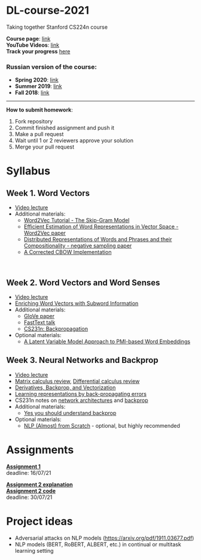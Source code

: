 # DL-course-2021

Taking together Stanford CS224n course

__Course page__: [link](http://web.stanford.edu/class/cs224n/) </br>
__YouTube Videos__: [link](https://www.youtube.com/watch?v=8rXD5-xhemo&list=PLoROMvodv4rOhcuXMZkNm7j3fVwBBY42z) </br>
__Track your progress__ [here](https://docs.google.com/spreadsheets/d/12IEHZt-utD6xASKGKpdTxr9lk3q98e1lAcZiv-YuNR8/edit?usp=sharing)

### Russian version of the course:
- __Spring 2020__: [link](https://www.youtube.com/playlist?list=PLt1IfGj6-_-eLbx1kGtFxU53aRyPkctPq) </br>
- __Summer 2019__: [link](https://www.youtube.com/watch?v=3nKhzlfaOTE&list=PLt1IfGj6-_-f55ULcae3v7YuG8p_eUjnk) </br>
- __Fall 2018__: [link](https://www.youtube.com/watch?v=ctPE2pDufBQ&list=PLt1IfGj6-_-db8QpSY09KhQnfkSw9urr8) </br>

------------------------------------------------
__How to submit homework__:
1. Fork repository
2. Commit finished assignment and push it
3. Make a pull request
4. Wait until 1 or 2  reviewers approve your solution 
5. Merge your pull request


# Syllabus

## Week 1. Word Vectors

  - [Video lecture](https://www.youtube.com/watch?v=8rXD5-xhemo)
  - Additional materials:
    - [Word2Vec Tutorial - The Skip-Gram Model](http://mccormickml.com/2016/04/19/word2vec-tutorial-the-skip-gram-model/)
    - [Efficient Estimation of Word Representations in Vector Space - Word2Vec paper](https://arxiv.org/pdf/1301.3781.pdf)
    - [Distributed Representations of Words and Phrases and their Compositionality - negative sampling paper](http://papers.nips.cc/paper/5021-distributed-representations-of-words-and-phrases-and-their-compositionality.pdf)
    - [A Corrected CBOW Implementation](https://arxiv.org/pdf/2012.15332.pdf)
</br>


## Week 2. Word Vectors and Word Senses

  - [Video lecture](https://youtu.be/kEMJRjEdNzM)
  - [Enriching Word Vectors with Subword Information](https://www.mitpressjournals.org/doi/pdfplus/10.1162/tacl_a_00051)
  - Additional materials:
    - [GloVe paper](http://nlp.stanford.edu/pubs/glove.pdf)
    - [FastText talk](https://youtu.be/CHcExDsDeHU)
    - [CS231n: Backpropagation](https://youtu.be/i94OvYb6noo)
  - Optional materials:
    - [A Latent Variable Model Approach to PMI-based Word Embeddings](https://aclanthology.org/Q16-1028.pdf)

## Week 3. Neural Networks and Backprop
  - [Video lecture](https://www.youtube.com/watch?v=8CWyBNX6eDo)
  - [Matrix calculus review](http://web.stanford.edu/class/cs224n/readings/gradient-notes.pdf), [Differential calculus review](http://web.stanford.edu/class/cs224n/readings/review-differential-calculus.pdf)
  - [Derivatives, Backprop, and Vectorization](http://cs231n.stanford.edu/handouts/derivatives.pdf)
  - [Learning representations by back-propagating errors](http://www.iro.umontreal.ca/~vincentp/ift3395/lectures/backprop_old.pdf)
  - CS231n notes on [network architectures](http://cs231n.github.io/neural-networks-1/) and [backprop](http://cs231n.github.io/optimization-2/)
  - Additional materials:
    - [Yes you should understand backprop](https://karpathy.medium.com/yes-you-should-understand-backprop-e2f06eab496b)
  - Optional materials:
    - [NLP (Almost) from Scratch](https://www.jmlr.org/papers/volume12/collobert11a/collobert11a.pdf) - optional, but highly recommended

# Assignments

__[Assignment 1](http://web.stanford.edu/class/cs224n/assignments/a1.zip)__ </br>
deadline: 16/07/21 

__[Assignment 2 explanation](http://web.stanford.edu/class/cs224n/assignments/a2.pdf)__  </br>
__[Assignment 2 code](http://web.stanford.edu/class/cs224n/assignments/a2.zip)__ </br>
deadline: 30/07/21



# Project ideas
- Adversarial attacks on NLP models (https://arxiv.org/pdf/1911.03677.pdf)
- NLP models (BERT, RoBERT, ALBERT, etc.) in continual or multitask learning setting
